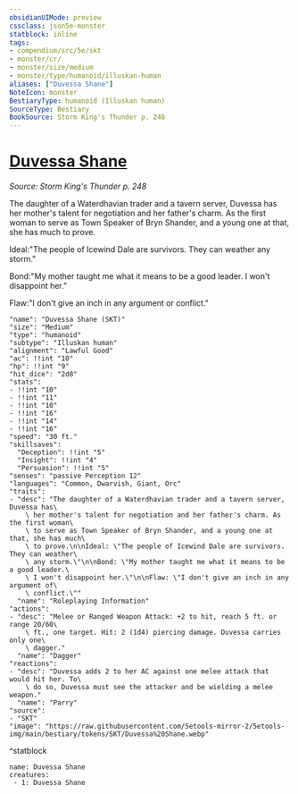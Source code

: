 ```yaml
---
obsidianUIMode: preview
cssclass: json5e-monster
statblock: inline
tags:
- compendium/src/5e/skt
- monster/cr/
- monster/size/medium
- monster/type/humanoid/illuskan-human
aliases: ["Duvessa Shane"]
NoteIcon: monster
BestiaryType: humanoid (Illuskan human)
SourceType: Bestiary
BookSource: Storm King's Thunder p. 248
---
```

# [Duvessa Shane](2-Mechanics\CLI\bestiary\npc/duvessa-shane-skt.md)
*Source: Storm King's Thunder p. 248*  

The daughter of a Waterdhavian trader and a tavern server, Duvessa has her mother's talent for negotiation and her father's charm. As the first woman to serve as Town Speaker of Bryn Shander, and a young one at that, she has much to prove.

Ideal:"The people of Icewind Dale are survivors. They can weather any storm."

Bond:"My mother taught me what it means to be a good leader. I won't disappoint her."

Flaw:"I don't give an inch in any argument or conflict."

```statblock
"name": "Duvessa Shane (SKT)"
"size": "Medium"
"type": "humanoid"
"subtype": "Illuskan human"
"alignment": "Lawful Good"
"ac": !!int "10"
"hp": !!int "9"
"hit_dice": "2d8"
"stats":
- !!int "10"
- !!int "11"
- !!int "10"
- !!int "16"
- !!int "14"
- !!int "16"
"speed": "30 ft."
"skillsaves":
  "Deception": !!int "5"
  "Insight": !!int "4"
  "Persuasion": !!int "5"
"senses": "passive Perception 12"
"languages": "Common, Dwarvish, Giant, Orc"
"traits":
- "desc": "The daughter of a Waterdhavian trader and a tavern server, Duvessa has\
    \ her mother's talent for negotiation and her father's charm. As the first woman\
    \ to serve as Town Speaker of Bryn Shander, and a young one at that, she has much\
    \ to prove.\n\nIdeal: \"The people of Icewind Dale are survivors. They can weather\
    \ any storm.\"\n\nBond: \"My mother taught me what it means to be a good leader.\
    \ I won't disappoint her.\"\n\nFlaw: \"I don't give an inch in any argument of\
    \ conflict.\""
  "name": "Roleplaying Information"
"actions":
- "desc": "Melee or Ranged Weapon Attack: +2 to hit, reach 5 ft. or range 20/60\
    \ ft., one target. Hit: 2 (1d4) piercing damage. Duvessa carries only one\
    \ dagger."
  "name": "Dagger"
"reactions":
- "desc": "Duvessa adds 2 to her AC against one melee attack that would hit her. To\
    \ do so, Duvessa must see the attacker and be wielding a melee weapon."
  "name": "Parry"
"source":
- "SKT"
"image": "https://raw.githubusercontent.com/5etools-mirror-2/5etools-img/main/bestiary/tokens/SKT/Duvessa%20Shane.webp"
```
^statblock

```encounter-table
name: Duvessa Shane
creatures:
 - 1: Duvessa Shane
```